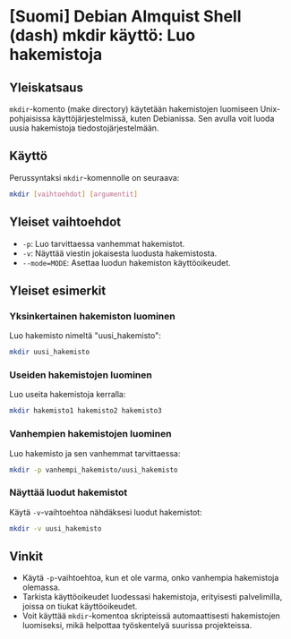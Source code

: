 # [Suomi] Debian Almquist Shell (dash) mkdir käyttö: Luo hakemistoja

## Yleiskatsaus
`mkdir`-komento (make directory) käytetään hakemistojen luomiseen Unix-pohjaisissa käyttöjärjestelmissä, kuten Debianissa. Sen avulla voit luoda uusia hakemistoja tiedostojärjestelmään.

## Käyttö
Perussyntaksi `mkdir`-komennolle on seuraava:

```bash
mkdir [vaihtoehdot] [argumentit]
```

## Yleiset vaihtoehdot
- `-p`: Luo tarvittaessa vanhemmat hakemistot.
- `-v`: Näyttää viestin jokaisesta luodusta hakemistosta.
- `--mode=MODE`: Asettaa luodun hakemiston käyttöoikeudet.

## Yleiset esimerkit
### Yksinkertainen hakemiston luominen
Luo hakemisto nimeltä "uusi_hakemisto":
```bash
mkdir uusi_hakemisto
```

### Useiden hakemistojen luominen
Luo useita hakemistoja kerralla:
```bash
mkdir hakemisto1 hakemisto2 hakemisto3
```

### Vanhempien hakemistojen luominen
Luo hakemisto ja sen vanhemmat tarvittaessa:
```bash
mkdir -p vanhempi_hakemisto/uusi_hakemisto
```

### Näyttää luodut hakemistot
Käytä `-v`-vaihtoehtoa nähdäksesi luodut hakemistot:
```bash
mkdir -v uusi_hakemisto
```

## Vinkit
- Käytä `-p`-vaihtoehtoa, kun et ole varma, onko vanhempia hakemistoja olemassa.
- Tarkista käyttöoikeudet luodessasi hakemistoja, erityisesti palvelimilla, joissa on tiukat käyttöoikeudet.
- Voit käyttää `mkdir`-komentoa skripteissä automaattisesti hakemistojen luomiseksi, mikä helpottaa työskentelyä suurissa projekteissa.